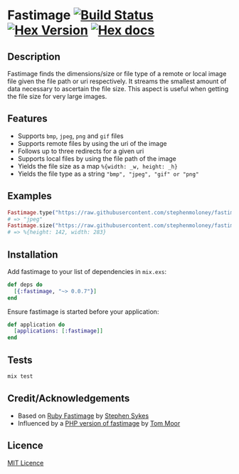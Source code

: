 # Fastimage [![Build Status](https://travis-ci.org/stephenmoloney/fastimage.svg)](https://travis-ci.org/stephenmoloney/fastimage) [![Hex Version](http://img.shields.io/hexpm/v/fastimage.svg?style=flat)](https://hex.pm/packages/fastimage) [![Hex docs](http://img.shields.io/badge/hex.pm-docs-green.svg?style=flat)](https://hexdocs.pm/fastimage)


## Description

Fastimage finds the dimensions/size or file type of a remote or local image file given the file path or uri respectively.
It streams the smallest amount of data necessary to ascertain the file size. This aspect is useful when getting the
file size for very large images.



## Features

- Supports `bmp`, `jpeg`, `png` and `gif` files
- Supports remote files by using the uri of the image
- Follows up to three redirects for a given uri
- Supports local files by using the file path of the image
- Yields the file size as a map `%{width: _w, height: _h}`
- Yields the file type as a string `"bmp", "jpeg", "gif" or "png"`


## Examples

```elixir
Fastimage.type("https://raw.githubusercontent.com/stephenmoloney/fastimage/master/priv/test.jpg")
# => "jpeg"
Fastimage.size("https://raw.githubusercontent.com/stephenmoloney/fastimage/master/priv/test.jpg")
# => %{height: 142, width: 283}
```


## Installation

Add fastimage to your list of dependencies in `mix.exs`:

```elixir
def deps do
  [{:fastimage, "~> 0.0.7"}]
end
```

Ensure fastimage is started before your application:

```elixir
def application do
  [applications: [:fastimage]]
end
```


## Tests

```elixir
mix test
```


## Credit/Acknowledgements

- Based on [Ruby Fastimage](https://github.com/sdsykes/fastimage) by [Stephen Sykes](https://github.com/sdsykes)
- Influenced by a [PHP version of fastimage](https://github.com/tommoor/fastimage) by [Tom Moor](https://github.com/tommoor)


## Licence

[MIT Licence](LICENCE.md)